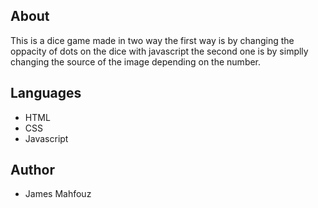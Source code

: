 ## About

This is a dice game made in two way the first way is by changing the oppacity of dots  on the dice with javascript the second one is by simplly changing the source of the image depending on the number.

## Languages

- HTML
- CSS
- Javascript

## Author

- James Mahfouz